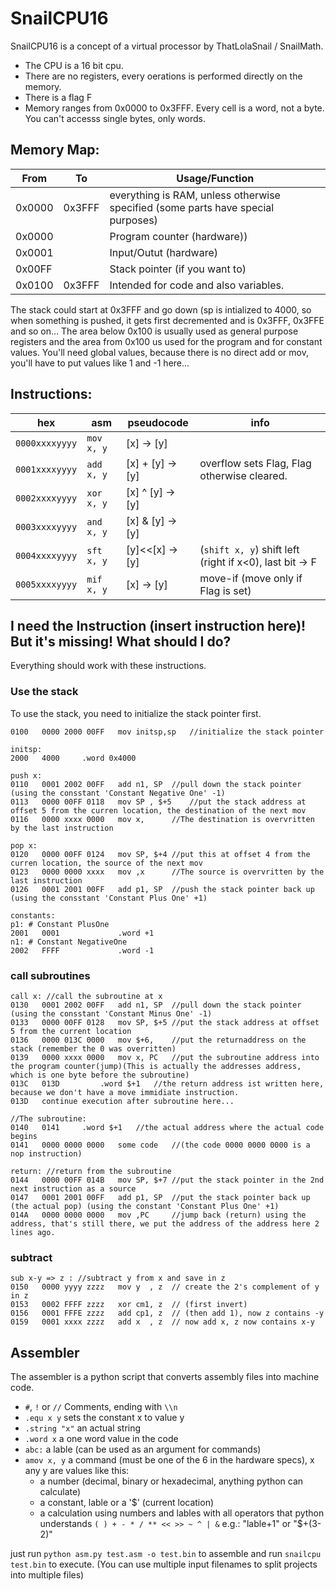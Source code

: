 # SnailCPU16

SnailCPU16 is a concept of a virtual processor by ThatLolaSnail / SnailMath.

- The CPU is a 16 bit cpu.
- There are no registers, every oerations is performed directly on the memory.
- There is a flag F
- Memory ranges from 0x0000 to 0x3FFF. Every cell is a word, not a byte. You can't accesss single bytes, only words.

## Memory Map:
| From   | To     | Usage/Function |
| ---    | ---    | ---            |
| 0x0000 | 0x3FFF | everything is RAM, unless otherwise specified (some parts have special purposes) |
| 0x0000 |        | Program counter (hardware)) |
| 0x0001 |        | Input/Outut (hardware) |
| 0x00FF |        | Stack pointer (if you want to) |
| 0x0100 | 0x3FFF | Intended for code and also variables. |

The stack could start at 0x3FFF and go down (sp is intialized to 4000, so when something is pushed, it gets first decremented and is 0x3FFF, 0x3FFE and so on...
The area below 0x100 is usually used as general purpose registers and the area from 0x100 us used for the program and for constant values.
You'll need global values, because there is no direct add or mov, you'll have to put values like 1 and -1 here...

## Instructions:
| hex            | asm        | pseudocode       | info |
| ---            | ---        | ---              | --- |
| `0000xxxxyyyy` | `mov x, y` | [x]       -> [y] | |
| `0001xxxxyyyy` | `add x, y` | [x] + [y] -> [y] | overflow sets Flag, Flag otherwise cleared. |
| `0002xxxxyyyy` | `xor x, y` | [x] ^ [y] -> [y] | |
| `0003xxxxyyyy` | `and x, y` | [x] & [y] -> [y] | |
| `0004xxxxyyyy` | `sft x, y` | [y]<<[x]  -> [y] | (`shift x, y`) shift left (right if x<0), last bit -> F |
| `0005xxxxyyyy` | `mif x, y` | [x]       -> [y] | move-if (move only if Flag is set)  |

## I need the Instruction (insert instruction here)! But it's missing! What should I do?

Everything should work with these instructions.

### Use the stack

To use the stack, you need to initialize the stack pointer first.
```
0100   0000 2000 00FF	mov initsp,sp	//initialize the stack pointer

initsp:
2000   4000		.word 0x4000
```
```
push x:
0110   0001 2002 00FF   add n1, SP	//pull down the stack pointer (using the consstant 'Constant Negative One' -1)
0113   0000 00FF 0118   mov SP , $+5	//put the stack address at offset 5 from the curren location, the destination of the next mov
0116   0000 xxxx 0000   mov x,		//The destination is overvritten by the last instruction

pop x:
0120   0000 00FF 0124   mov SP, $+4	//put this at offset 4 from the curren location, the source of the next mov
0123   0000 0000 xxxx   mov ,x		//The source is overvritten by the last instruction
0126   0001 2001 00FF   add p1, SP	//push the stack pointer back up (using the consstant 'Constant Plus One' +1)

constants:
p1: # Constant PlusOne
2001   0001             .word +1
n1: # Constant NegativeOne
2002   FFFF             .word -1
```

### call subroutines

```
call x: //call the subroutine at x
0130   0001 2002 00FF   add n1, SP	//pull down the stack pointer (using the consstant 'Constant Minus One' -1)
0133   0000 00FF 0128   mov SP, $+5	//put the stack address at offset 5 from the current location
0136   0000 013C 0000   mov $+6,	//put the returnaddress on the stack (remember the 0 was overritten)
0139   0000 xxxx 0000   mov x, PC	//put the subroutine address into the program counter(jump)(This is actually the addresses address, which is one byte before the subroutine)
013C   013D  		.word $+1	//the return address ist written here, because we don't have a move immidiate instruction.
013D   continue execution after subroutine here...

//The subroutine:
0140   0141		.word $+1	//the actual address where the actual code begins
0141   0000 0000 0000	some code	//(the code 0000 0000 0000 is a nop instruction)

return: //return from the subroutine
0144   0000 00FF 014B	mov SP, $+7	//put the stack pointer in the 2nd next instruction as a source
0147   0001 2001 00FF	add p1, SP	//put the stack pointer back up (the actual pop) (using the constant 'Constant Plus One' +1)
014A   0000 0000 0000	mov ,PC		//jump back (return) using the address, that's still there, we put the address of the address here 2 lines ago. 
```

### subtract

```
sub x-y => z : //subtract y from x and save in z
0150   0000 yyyy zzzz	mov y  , z	// create the 2's complement of y in z
0153   0002 FFFF zzzz	xor cm1, z	// (first invert)
0156   0001 FFFE zzzz	add cp1, z	// (then add 1), now z contains -y
0159   0001 xxxx zzzz	add x  , z	// now add x, z now contains x-y
```

## Assembler

The assembler is a python script that converts assembly files into machine code.

- `#`, `!` or `//` Comments, ending with `\\n`
- `.equ x y` sets the constant x to value y
- `.string "x"` an actual string
- `.word x` a one word value in the code
- `abc:` a lable (can be used as an argument for commands)
- `amov x, y` a command (must be one of the 6 in the hardware specs), x any y are values like this:
	- a number (decimal, binary or hexadecimal, anything python can calculate)
	- a constant, lable or a '$' (current location)
	- a calculation using numbers and lables with all operators that python understands `( ) + - * / ** << >> ~ ^ | &` e.g.: "lable+1" or "$+(3-2)"

just run `python asm.py test.asm -o test.bin` to assemble and run `snailcpu test.bin` to execute. (You can use multiple input filenames to split projects into multiple files)
